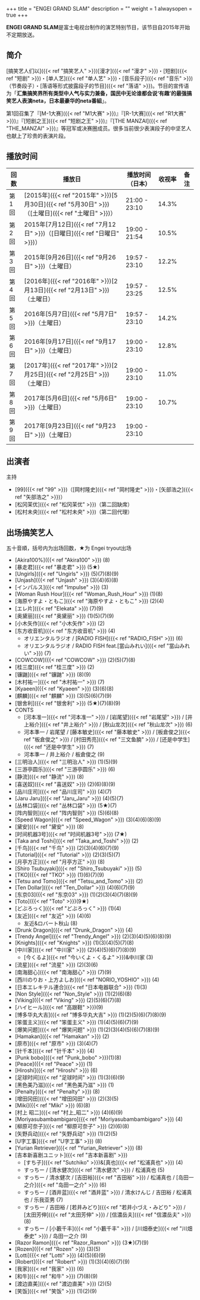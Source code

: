 +++
title = "ENGEI GRAND SLAM"
description = ""
weight = 1
alwaysopen = true
+++

**ENGEI GRAND SLAM**是富士电视台制作的演艺特别节目，该节目自2015年开始不定期放送。

简介
----

[搞笑艺人们以]({{< ref "搞笑艺人" >}})[漫才]({{< ref "漫才" >}})・[短剧]({{< ref "短剧" >}})・[单人艺]({{< ref "单人艺" >}})・[音乐段子]({{< ref "音乐" >}})（节奏段子）・[落语等形式披露段子的节目]({{< ref "落语" >}})。节目的宣传语为「**汇集搞笑界所有类型中人气与实力兼备，国民中无论谁都会说‘有趣’的最强搞笑艺人表演neta，日本最豪华的neta番組**」。

第1回召集了『[M-1大赛]({{< ref "M1大赛" >}})』『[R-1大赛]({{< ref "R1大赛" >}})』『[短剧之王]({{< ref "短剧之王" >}})』『[THE
MANZAI]({{< ref "THE_MANZAI" >}})』等冠军或决赛圈成员。很多当前很少表演段子的中坚艺人也献上了珍贵的表演片段。

播放时间
--------

|  回数  |  播放日|                                                                                    播放时间（日本）  | 收视率  | 备注|
|-|-|-|-|-|
  |第1回  | [2015年]({{< ref "2015年" >}})[5月30日]({{< ref "5月30日" >}})（[土曜日]({{< ref "土曜日" >}})） |  21:00 - 23:10    |  14.3%
 | 第2回  | 2015年[7月12日]({{< ref "7月12日" >}})（[日曜日]({{< ref "日曜日" >}})）    |                    19:00 - 21:54   |   10.5%
  |第3回   |2015年[9月26日]({{< ref "9月26日" >}})（土曜日）      |                                       19:57 - 23:10   |   12.2%
  |第4回  | [2016年]({{< ref "2016年" >}})[2月13日]({{< ref "2月13日" >}})（土曜日）  |                      19:57 - 23:25   |   12.5%
  |第5回  | 2016年[5月7日]({{< ref "5月7日" >}})（土曜日）            |                                   19:57 - 23:10  |    14.2%
  |第6回  | 2016年[9月17日]({{< ref "9月17日" >}})（土曜日）          |                                   19:00 - 23:10  |    12.8%
  |第7回  | [2017年]({{< ref "2017年" >}})[2月25日]({{< ref "2月25日" >}})（土曜日）  |                      19:00 - 23:10  |    11.0%
 | 第8回  | 2017年[5月6日]({{< ref "5月6日" >}})（土曜日）     |                                          19:00 - 23:10   |   10.7%
  |第9回   |2017年[9月23日]({{< ref "9月23日" >}})（土曜日）       |                                      19:00 - 23:10|

出演者
------

主持

-   [99]({{< ref "99" >}})（[岡村隆史]({{< ref "岡村隆史" >}})・[矢部浩之]({{< ref "矢部浩之" >}})）
-   [松冈茉优]({{< ref "松冈茉优" >}})（第二回缺席）
-   [松村未央]({{< ref "松村未央" >}})（第二回代理）

出场搞笑艺人
------------

五十音順，括号内为出场回数，★为 Engei tryout出场

-   [Akira100%]({{< ref "Akira100" >}}) (8)
-   [暴走君]({{< ref "暴走君" >}}) (5★)
-   [Ungirls]({{< ref "Ungirls" >}}) (5)(7)(8)(9)
-   [Unjash]({{< ref "Unjash" >}}) (3)(4)(6)(8)
-   [インパルス]({{< ref "Impulse" >}}) (3)
-   [Woman Rush Hour]({{< ref "Woman_Rush_Hour" >}}) (1)(8)
-   [海原やすよ・ともこ]({{< ref "海原やすよ・ともこ" >}}) (2)(4)
-   [エレ片]({{< ref "Elekata" >}}) (7)(9)
-   [奥黛丽]({{< ref "奥黛丽" >}}) (1)(5)(7)(9)
-   [小木矢作]({{< ref "小木矢作" >}}) (2)
-   [东方收音机]({{< ref "东方收音机" >}}) (4)
    -   オリエンタルラジオ / [RADIO FISH]({{< ref "RADIO_FISH" >}}) (6)
    -   オリエンタルラジオ / RADIO FISH
        feat.[當山みれい]({{< ref "當山みれい" >}}) (7)
-   [COWCOW]({{< ref "COWCOW" >}}) (2)(5)(7)(8)
-   [桂三度]({{< ref "桂三度" >}}) (2)
-   [镰鼬]({{< ref "镰鼬" >}}) (8)(9)
-   [木村祐一]({{< ref "木村祐一" >}}) (7)
-   [Kyaeen]({{< ref "Kyaeen" >}}) (3)(6)(8)
-   [麒麟]({{< ref "麒麟" >}}) (3)(5)(6)(7)(9)
-   [银舍利]({{< ref "银舍利" >}}) (5★)(7)(8)(9)
-   CONTS
    -   [河本准一]({{< ref "河本准一" >}}) / [岩尾望]({{< ref "岩尾望" >}}) /
        [井上裕介]({{< ref "井上裕介" >}}) /
        [秋山龙次]({{< ref "秋山龙次" >}}) (6)
    -   河本準一 / 岩尾望 / [藤本敏史]({{< ref "藤本敏史" >}}) /
        [板倉俊之]({{< ref "板倉俊之" >}}) /
        [村田秀亮]({{< ref "三文鱼腩" >}}) /
        [还是中学生]({{< ref "还是中学生" >}}) (7)
    -   河本準一 / 井上裕介 / 板倉俊之 (9)
-   [三明治人]({{< ref "三明治人" >}}) (1)(5)(9)
-   [三游亭圆乐]({{< ref "三游亭圆乐" >}}) (6)
-   [静流]({{< ref "静流" >}}) (8)
-   [喜送奴]({{< ref "喜送奴" >}}) (2)(6)(8)(9)
-   [品川庄司]({{< ref "品川庄司" >}}) (4)(7)
-   [Jaru Jaru]({{< ref "Jaru_Jaru" >}}) (4)(5)(7)
-   [丛林口袋]({{< ref "丛林口袋" >}}) (5★)(7)
-   [阵内智则]({{< ref "阵内智则" >}}) (5)(6)(8)
-   [Speed Wagon]({{< ref "Speed_Wagon" >}}) (3)(4)(6)(8)(9)
-   [黛安]({{< ref "黛安" >}}) (8)
-   [时间机器3号]({{< ref "时间机器3号" >}}) (7★)
-   [Taka and Toshi]({{< ref "Taka_and_Toshi" >}}) (2)
-   [千鸟]({{< ref "千鸟" >}}) (2)(3)(4)(6)(7)(9)
-   [Tutorial]({{< ref "Tutorial" >}}) (2)(3)(5)(7)
-   [月亭方正]({{< ref "月亭方正" >}}) (8)
-   [Shiro Tsubuyaki]({{< ref "Shiro_Tsubuyaki" >}}) (5)
-   [TKO]({{< ref "TKO" >}}) (1)(6)(7)(9)
-   [Tetsu and Tomo]({{< ref "Tetsu_and_Tomo" >}}) (2)
-   [Ten Dollar]({{< ref "Ten_Dollar" >}}) (4)(6)(7)(9)
-   [东京03]({{< ref "东京03" >}}) (1)(2)(3)(4)(7)(8)(9)
-   [Toto]({{< ref "Toto" >}})(9★)
-   [どぶろっく]({{< ref "どぶろっく" >}}) (1)(4)
-   [友近]({{< ref "友近" >}}) (4)(6)
    -   友近&ロバート秋山 (8)
-   [Drunk Dragon]({{< ref "Drunk_Dragon" >}}) (4)
-   [Trendy Angel]({{< ref "Trendy_Angel" >}}) (2)(3)(4)(5)(6)(8)(9)
-   [Knights]({{< ref "Knights" >}}) (1)(3)(4)(5)(7)(8)
-   [中川家]({{< ref "中川家" >}}) (2)(4)(5)(6)(7)(8)(9)
    -   [今くるよ]({{< ref "今いくよ・くるよ" >}})&中川家 (3)
-   [流星]({{< ref "流星" >}}) (2)(3)(6)
-   [南海甜心]({{< ref "南海甜心" >}}) (7)(9)
-   [西川のりお・上方よしお]({{< ref "NORIO_YOSHIO" >}}) (4)
-   [日本エレキテル連合]({{< ref "日本电器联合" >}}) (1)(3)
-   [Non Style]({{< ref "Non_Style" >}}) (1)(2)(6)(8)
-   [Viking]({{< ref "Viking" >}}) (2)(5)(6)(7)(8)
-   [ハイヒール]({{< ref "高跟鞋" >}})(9)
-   [博多华丸大吉]({{< ref "博多华丸大吉" >}}) (1)(2)(5)(6)(7)(8)(9)
-   [笨蛋主义]({{< ref "笨蛋主义" >}}) (1)(4)(5)(6)(7)(9)
-   [爆笑问题]({{< ref "爆笑问题" >}}) (1)(2)(3)(4)(5)(6)(7)(8)(9)
-   [Hamakan]({{< ref "Hamakan" >}}) (2)
-   [原市]({{< ref "原市" >}}) (3)(4)(7)
-   [针千本]({{< ref "针千本" >}}) (4)
-   [Punk bobo]({{< ref "Punk_bobo" >}})(1)(8)
-   [Peace]({{< ref "Peace" >}}) (1)
-   [Hiroshi]({{< ref "Hiroshi" >}}) (6)
-   [足球时间]({{< ref "足球时间" >}}) (1)(3)(6)(9)
-   [黑色美乃滋]({{< ref "黑色美乃滋" >}}) (1)
-   [Penalty]({{< ref "Penalty" >}}) (8)
-   [增田冈田]({{< ref "增田冈田" >}}) (2)(3)(5)
-   [Miki]({{< ref "Miki" >}}) (6)(8)
-   [村上 昭二]({{< ref "村上_昭二" >}}) (4)(6)(9)
-   [Moriyasubambambigaro]({{< ref "Moriyasubambambigaro" >}}) (4)
-   [柳原可奈子]({{< ref "柳原可奈子" >}}) (2)(6)(8)
-   [矢野兵动]({{< ref "矢野兵动" >}}) (1)(2)(5)
-   [U字工事]({{< ref "U字工事" >}}) (8)
-   [Yurian Retriever]({{< ref "Yurian_Retriever" >}}) (8)
-   [吉本新喜剧ユニット]({{< ref "吉本新喜剧" >}})
    -   [すち子]({{< ref "Sutchiko" >}})&[真也]({{< ref "松浦真也" >}}) (4)
    -   すっちー / [清水健次]({{< ref "清水健次" >}}) / 松浦真也 (5)
    -   すっちー / 清水健次 / [吉田裕]({{< ref "吉田裕" >}}) / 松浦真也 /
        [岛田一之介]({{< ref "岛田一之介" >}}) (6)
    -   すっちー / [酒井蓝]({{< ref "酒井蓝" >}}) / 清水けんじ / 吉田裕 /
        松浦真也 / 乐我亚男 (7)
    -   すっちー / 吉田裕 / [若井みどり]({{< ref "若井小づえ・みどり" >}})
        / [太田芳伸]({{< ref "太田芳伸" >}}) /
        [信濃岳夫]({{< ref "信濃岳夫" >}}) (8)
    -   すっちー / [小籔千丰]({{< ref "小籔千丰" >}}) /
        [川畑泰史]({{< ref "川畑泰史" >}}) / 岛田一之介 (9)
-   [Razor Ramon]({{< ref "Razor_Ramon" >}}) (3★)(7)(9)
-   [Rozen]({{< ref "Rozen" >}}) (3)(5)
-   [Lotti]({{< ref "Lotti" >}}) (4)(5)(6)(9)
-   [Robert]({{< ref "Robert" >}}) (1)(3)(4)(6)(7)(9)
-   [我家]({{< ref "我家" >}}) (6)
-   [和牛]({{< ref "和牛" >}}) (7)(8)(9)
-   [渡边直美]({{< ref "渡边直美" >}}) (2)(5)
-   [笑饭]({{< ref "笑饭" >}}) (1)(2)(9)

